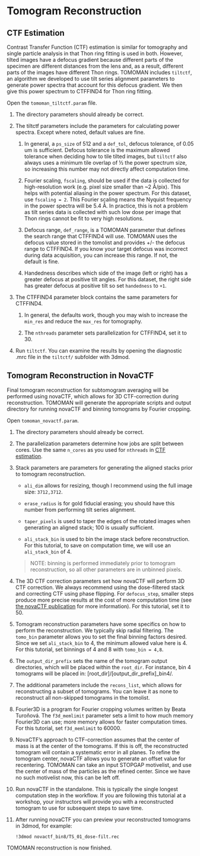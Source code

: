 # Tomogram Reconstruction

## CTF Estimation

Contrast Transfer Function (CTF) estimation is similar for tomography and single particle analysis in that Thon ring fitting is used in both.
However, tilted images have a defocus gradient because different parts of the specimen are different distances from the lens and, as a result, different parts of the images have different Thon rings.
TOMOMAN includes `tiltctf`, an algorithm we developed to use tilt series alignment parameters to generate power spectra that account for this defocus gradient.
We then give this power spectrum to CTFFIND4 for Thon ring fitting.

Open the `tomoman_tiltctf.param` file.

1. The directory parameters should already be correct.

2. The tiltctf parameters include the parameters for calculating power spectra.
Except where noted, default values are fine.

    1. In general, a `ps_size` of 512 and a `def_tol`, defocus tolerance, of 0.05 um is sufficient.
    Defocus tolerance is the maximum allowed tolerance when deciding how to tile tilted images, but `tiltctf` also always uses a minimum tile overlap of ½ the power spectrum size, so increasing this number may not directly affect computation time.

    2. Fourier scaling, `fscaling`, should be used if the data is collected for high-resolution work (e.g. pixel size smaller than ~2 Å/pix).
    This helps with potential aliasing in the power spectrum.
    For this dataset, use `fscaling = 2`.
    This Fourier scaling means the Nyquist frequency in the power spectra will be 5.4 Å.
    In practice, this is not a problem as tilt series data is collected with such low dose per image that Thon rings cannot be fit to very high resolutions.

    3. Defocus range, `def_range`, is a TOMOMAN parameter that defines the search range that CTFFIND4 will use.
    TOMOMAN uses the defocus value stored in the tomolist and provides +/- the defocus range to CTFFIND4.
    If you know your target defocus was incorrect during data acquisition, you can increase this range.
    If not, the default is fine.

    4. Handedness describes which side of the image (left or right) has a greater defocus at positive tilt angles.
    For this dataset, the right side has greater defocus at positive tilt so set `handedness` to `+1`.

3. The CTFFIND4 parameter block contains the same parameters for CTFFIND4.

    1. In general, the defaults work, though you may wish to increase the `min_res` and reduce the `max_res` for tomography.

    2. The `nthreads` parameter sets parallelization for CTFFIND4, set it to 30.

4. Run `tiltctf`. You can examine the results by opening the diagnostic .mrc file in the `tiltctf/` subfolder with 3dmod.

## Tomogram Reconstruction in NovaCTF

Final tomogram reconstruction for subtomogram averaging will be performed using novaCTF, which allows for 3D CTF-correction during reconstruction.
TOMOMAN will generate the appropriate scripts and output directory for running novaCTF and binning tomograms by Fourier cropping.

Open `tomoman_novactf.param`.

1. The directory parameters should already be correct.

2. The parallelization parameters determine how jobs are split between cores.
Use the same `n_cores` as you used for `nthreads` in [CTF estimation](#ctf-estimation).

3. Stack parameters are parameters for generating the aligned stacks prior to tomogram reconstruction.

    - `ali_dim` allows for resizing, though I recommend using the full image size: `3712,3712`.

    - `erase_radius` is for gold fiducial erasing; you should have this number from performing tilt series alignment.

    - `taper_pixels` is used to taper the edges of the rotated images when generating an aligned stack; 100 is usually sufficient.

    - `ali_stack_bin` is used to bin the image stack before reconstruction.
    For this tutorial, to save on computation time, we will use an `ali_stack_bin` of 4.

    >NOTE: binning is performed immediately prior to tomogram reconstruction, so all other parameters are in unbinned pixels.

4. The 3D CTF correction parameters set how novaCTF will perform 3D CTF correction.
We always recommend using the dose-filtered stack and correcting CTF using phase flipping.
For `defocus_step`, smaller steps produce more precise results at the cost of more computation time (see [the novaCTF publication](../reading.md#methods) for more information).
For this tutorial, set it to 50.

5. Tomogram reconstruction parameters have some specifics on how to perform the reconstruction.
We typically skip radial filtering.
The `tomo_bin` parameter allows you to set the final binning factors desired. Since we set `ali_stack_bin` to 4, the minimum allowed value here is 4.
For this tutorial, set binnings of 4 and 8 with `tomo_bin = 4,8`.

6. The `output_dir_prefix` sets the name of the tomogram output directories, which will be placed within the `root_dir`.
For instance, bin 4 tomograms will be placed in: [root_dir]/[output_dir_prefix]_bin4/.

7. The additional parameters include the `recons_list`, which allows for reconstructing a subset of tomograms.
You can leave it as none to reconstruct all non-skipped tomograms in the tomolist.

8. Fourier3D is a program for Fourier cropping volumes written by Beata Turoňová.
The `f3d_memlimit` parameter sets a limit to how much memory Fourier3D can use; more memory allows for faster computation times.
For this tutorial, set `f3d_memlimit` to 60000.

9. NovaCTF’s approach to CTF-correction assumes that the center of mass is at the center of the tomograms.
If this is off, the reconstructed tomogram will contain a systematic error in all planes.
To refine the tomogram center, novaCTF allows you to generate an offset value for recentering.
TOMOMAN can take an input STOPGAP motivelist, and use the center of mass of the particles as the refined center.
Since we have no such motivelist now, this can be left off.

10. Run novaCTF in the standalone.
This is typically the single longest computation step in the workflow.
If you are following this tutorial at a workshop, your instructors will provide you with a reconstructed tomogram to use for subsequent steps to save time.

11. After running novaCTF you can preview your reconstructed tomograms in 3dmod, for example:

        !3dmod novactf_bin8/TS_01_dose-filt.rec

TOMOMAN reconstruction is now finished.
